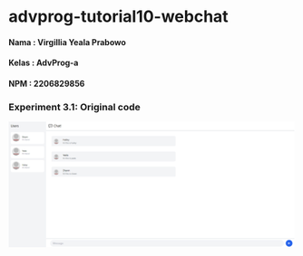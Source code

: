 # advprog-tutorial10-webchat
#### Nama : Virgillia Yeala Prabowo
#### Kelas : AdvProg-a
#### NPM : 2206829856

### Experiment 3.1: Original code
![Image 1](assets/images/image.png)